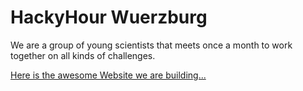 # HackyHour Wuerzburg
We are a group of young scientists that meets once a month to work together on all kinds of challenges.

[Here is the awesome Website we are building...](http://hackyhour.github.io/template/)
